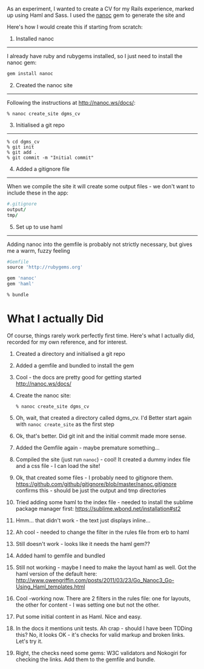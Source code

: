 As an experiment, I wanted to create a CV for my Rails experience, marked up using Haml and Sass. I used the [nanoc](http://nanoc.ws/) gem to generate the site and 


Here's how I would create this if starting from scratch:

1. Installed nanoc
-------------------------

I already have ruby and rubygems installed, so I just need to install the nanoc gem:

```ruby    
gem install nanoc
```

2. Created the nanoc site
-------------------------

Following the instructions at http://nanoc.ws/docs/:

    % nanoc create_site dgms_cv

3. Initialised a git repo
-------------------------
    
    % cd dgms_cv
    % git init
    % git add .
    % git commit -m "Initial commit" 

4. Added a gitignore file
-------------------------

When we compile the site it will create some output files - we don't want to include these in the app:

```ruby    
#.gitignore
output/
tmp/
````

5. Set up to use haml
-------------------------

Adding nanoc into the gemfile is probably not strictly necessary, but gives me a warm, fuzzy feeling

```ruby    
#Gemfile
source 'http://rubygems.org'

gem 'nanoc'
gem 'haml'
```
    % bundle

What I actually Did
====================

Of course, things rarely work perfectly first time.
Here's what I actually did, recorded for my own reference, and for interest.

1. Created a directory and initialised a git repo

2. Added a gemfile and bundled to install the gem

3. Cool - the docs are pretty good for getting started <http://nanoc.ws/docs/>

3. Create the nanoc site:
    
    `% nanoc create_site dgms_cv`

4. Oh, wait, that created a directory called dgms_cv. I'd Better start again with `nanoc create_site` as the first step

5. Ok, that's better. Did git init and the initial commit made more sense.

6. Added the Gemfile again - maybe premature something...

7. Compiled the site (just run `nanoc`) - cool! It created a dummy index file and a css file - I can load the site!

8. Ok, that created some files - I probably need to gitignore them. <https://github.com/github/gitignore/blob/master/nanoc.gitignore> confirms this - should be just the output and tmp directories

9. Tried adding some haml to the index file - needed to install the sublime package manager first: <https://sublime.wbond.net/installation#st2>

10. Hmm... that didn't work - the text just displays inline...

11. Ah cool - needed to change the filter in the rules file from erb to haml

12. Still doesn't work - looks like it needs the haml gem??

13. Added haml to gemfile and bundled

14. Still not working - maybe I need to make the layout haml as well. Got the haml version of the default here: <http://www.owengriffin.com/posts/2011/03/23/Go_Nanoc3_Go-Using_Haml_templates.html>

15. Cool -working now. There are 2 filters in the rules file: one for layouts, the other for content - I was setting one but not the other.

16. Put some initial content in as Haml. Nice and easy.

17. In the docs it mentions unit tests. Ah crap - should I have been TDDing this? No, it looks OK - it's checks for valid markup and broken links. Let's try it.

18. Right, the checks need some gems: W3C validators and Nokogiri for checking the links. Add them to the gemfile and bundle.





